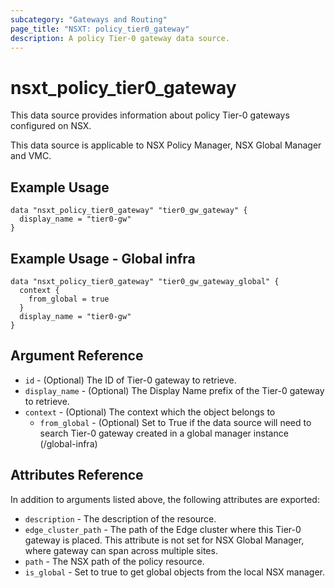 ```yaml
---
subcategory: "Gateways and Routing"
page_title: "NSXT: policy_tier0_gateway"
description: A policy Tier-0 gateway data source.
---
```


# nsxt_policy_tier0_gateway

This data source provides information about policy Tier-0 gateways configured on NSX.

This data source is applicable to NSX Policy Manager, NSX Global Manager and VMC.

## Example Usage

```hcl
data "nsxt_policy_tier0_gateway" "tier0_gw_gateway" {
  display_name = "tier0-gw"
}
```

## Example Usage - Global infra

```hcl
data "nsxt_policy_tier0_gateway" "tier0_gw_gateway_global" {
  context {
    from_global = true
  }
  display_name = "tier0-gw"
}
```

## Argument Reference

* `id` - (Optional) The ID of Tier-0 gateway to retrieve.
* `display_name` - (Optional) The Display Name prefix of the Tier-0 gateway to retrieve.
* `context` - (Optional) The context which the object belongs to
  * `from_global` - (Optional) Set to True if the data source will need to search Tier-0 gateway created in a global manager instance (/global-infra)

## Attributes Reference

In addition to arguments listed above, the following attributes are exported:

* `description` - The description of the resource.
* `edge_cluster_path` - The path of the Edge cluster where this Tier-0 gateway is placed. This attribute is not set for NSX Global Manager, where gateway can span across multiple sites.
* `path` - The NSX path of the policy resource.
* `is_global` - Set to true to get global objects from the local NSX manager.
